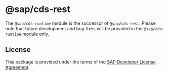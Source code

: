 # @sap/cds-rest

The `@sap/cds-runtime` module is the successor of `@sap/cds-rest`. Please note that future development and bug fixes will be provided in the `@sap/cds-runtime` module only.

## License
This package is provided under the terms of the [SAP Developer License Agreement](https://tools.hana.ondemand.com/developer-license-3.1.txt).